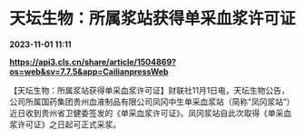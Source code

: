 # 天坛生物：所属浆站获得单采血浆许可证

**2023-11-01 11:11**

**https://api3.cls.cn/share/article/1504869?os=web&sv=7.7.5&app=CailianpressWeb**

【天坛生物：所属浆站获得单采血浆许可证】财联社11月1日电，天坛生物公告，公司所属国药集团贵州血液制品有限公司凤冈中生单采血浆站（简称“凤冈浆站”）近日收到贵州省卫健委签发的《单采血浆许可证》。凤冈浆站自此次取得《单采血浆许可证》之日起可正式采浆。